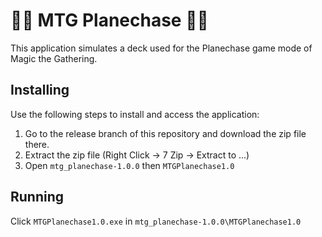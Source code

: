 # 🧙‍♀️ MTG Planechase 🧙‍♂️

This application simulates a deck used for the Planechase game mode of Magic the Gathering.

## Installing

Use the following steps to install and access the application:

1. Go to the release branch of this repository and download the zip file there.
2. Extract the zip file (Right Click -> 7 Zip -> Extract to ...)
3. Open `mtg_planechase-1.0.0` then `MTGPlanechase1.0`

## Running

Click `MTGPlanechase1.0.exe` in `mtg_planechase-1.0.0\MTGPlanechase1.0`
